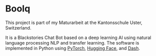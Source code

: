 # Boolq

This project is part of my Maturarbeit at the Kantonsschule Uster, Switzerland.

It is a Blackstories Chat Bot based on a deep learning AI using natural language processing NLP and 
transfer learning. The software is implemented in Python using [PyTorch](https://pytorch.org/), 
[Hugging Face](https://huggingface.co/), and [Dash](https://dash.plotly.com/).